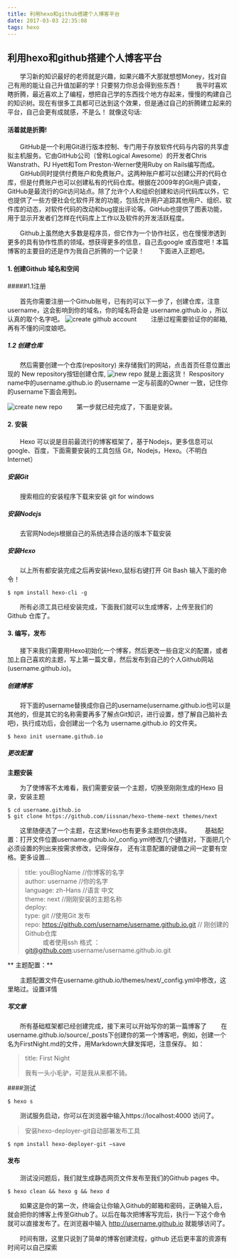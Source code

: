 ```yaml
---
title: 利用hexo和github搭建个人博客平台
date: 2017-03-03 22:35:08
tags: hexo
---
```

## 利用hexo和github搭建个人博客平台

  学习新的知识最好的老师就是兴趣，如果兴趣不大那就想想Money，找对自己有用的能让自己升值加薪的学！只要努力你总会得到些东西！
  我平时喜欢瞎折腾，最近喜欢上了编程，想把自己学的东西找个地方存起来，慢慢的构建自己的知识树。现在有很多工具都可已达到这个效果，但是通过自己的折腾建立起来的平台，自己会更有成就感，不是么！
就像这句话:

#### 活着就是折腾!

  GitHub是一个利用Git进行版本控制、专门用于存放软件代码与内容的共享虚拟主机服务。它由GitHub公司（曾称Logical Awesome）的开发者Chris Wanstrath、PJ Hyett和Tom Preston-Werner使用Ruby on Rails编写而成。
  GitHub同时提供付费账户和免费账户。这两种账户都可以创建公开的代码仓库，但是付费账户也可以创建私有的代码仓库。根据在2009年的Git用户调查，GitHub是最流行的Git访问站点。除了允许个人和组织创建和访问代码库以外，它也提供了一些方便社会化软件开发的功能，包括允许用户追踪其他用户、组织、软件库的动态，对软件代码的改动和bug提出评论等。GitHub也提供了图表功能，用于显示开发者们怎样在代码库上工作以及软件的开发活跃程度。

  Github上虽然绝大多数是程序员，但它作为一个协作社区，也在慢慢渗透到更多的具有协作性质的领域。想获得更多的信息，自己去google 或百度吧！本篇博客的主要目的还是作为我自己折腾的一个记录！
  下面进入正题吧。

#### 1. 创建Github 域名和空间

#####1.1注册

  首先你需要注册一个Github账号，已有的可以下一步了，创建仓库，注意username，这会影响到你的域名，你的域名将会是 username.github.io ，所以认真的取个名字吧。
      ![create github account](/images/createaccount.JPG)
  注册过程需要验证你的邮箱,再有不懂的问度娘吧。

##### 1.2 创建仓库

  然后需要创建一个仓库(repository) 来存储我们的网站，点击首页任意位置出现的 New repository按钮创建仓库,
![new repo](/images/newrepo.jpg)
就是上面这货！
Respository name中的username.github.io 的username 一定与前面的Owner 一致，记住你的username下面会用到。

![create new repo](/images/newrepo2.JPG)
  第一步就已经完成了，下面是安装。

####  2. 安装

  Hexo 可以说是目前最流行的博客框架了，基于Nodejs，更多信息可以google、百度，下面需要安装的工具包括 Git，Nodejs，Hexo。（不明白Internet）

##### 安装Git

  搜索相应的安装程序下载来安装 git for windows

##### 安装Nodejs

  去官网Nodejs根据自己的系统选择合适的版本下载安装

##### 安装Hexo

  以上所有都安装完成之后再安装Hexo,鼠标右键打开 Git Bash 输入下面的命令！

    $ npm install hexo-cli -g

  所有必须工具已经安装完成，下面我们就可以生成博客，上传至我们的Github 仓库了。

#### 3. 编写，发布

  接下来我们需要用Hexo初始化一个博客，然后更改一些自定义的配置，或者加上自己喜欢的主题，写上第一篇文章，然后发布到自己的个人Github网站(username.github.io)。

##### 创建博客

  将下面的username替换成你自己的username(username.github.io也可以是其他的，但是其它的名称需要再多了解点Git知识，进行设置，想了解自己脑补去吧)，执行成功后，会创建出一个名为 username.github.io 的文件夹。

    $ hexo init username.github.io

##### 更改配置

**主题安装**

  为了使博客不太难看，我们需要安装一个主题，切换至刚刚生成的Hexo 目录，安装主题

    $ cd username.github.io
    $ git clone https://github.com/iissnan/hexo-theme-next themes/next

  这里随便选了一个主题，在这里Hexo也有更多主题供你选择。
  基础配置：打开文件位置username.github.io/_config.yml修改几个键值对，下面把几个必须设置的列出来按需求修改，记得保存， 还有注意配置的键值之间一定要有空格。更多设置…

>title: youBlogName //你博客的名字<br>
author: username //你的名字<br>
language: zh-Hans //语言 中文<br>
theme: next //刚刚安装的主题名称<br>
deploy:<br>
type: git //使用Git 发布<br>
repo: https://github.com/username/username.github.io.git // 刚创建的Github仓库<br>
&nbsp;&nbsp;&nbsp;&nbsp;&nbsp;&nbsp;&nbsp;&nbsp;&nbsp;&nbsp;或者使用ssh 格式 ：git@github.com:username/username.github.io.git

** 主题配置：**

  主题配置文件在username.github.io/themes/next/_config.yml中修改，这里略过。设置详情

##### 写文章

  所有基础框架都已经创建完成，接下来可以开始写你的第一篇博客了
  在username.github.io/source/_posts下创建你的第一个博客吧，例如，创建一个名为FirstNight.md的文件，用Markdown大肆发挥吧，注意保存。
如：

>title: First Night
>
>我有一头小毛驴，可是我从来都不骑。

####测试

    $ hexo s

  测试服务启动，你可以在浏览器中输入https://localhost:4000 访问了。

>安装hexo-deployer-git自动部署发布工具

    $ npm install hexo-deployer-git –save

#### 发布

  测试没问题后，我们就生成静态网页文件发布至我们的Github pages 中。

    $ hexo clean && hexo g && hexo d

  如果这是你的第一次，终端会让你输入Github的邮箱和密码，正确输入后，就会把你的博客上传至Github了。以后在每次把博客写完后，执行一下这个命令就可以直接发布了。在浏览器中输入 http://username.github.io 就能够访问了。

  时间有限，这里只说到了简单的博客创建流程，github 还后更丰富的资源有时间可以自己探索

